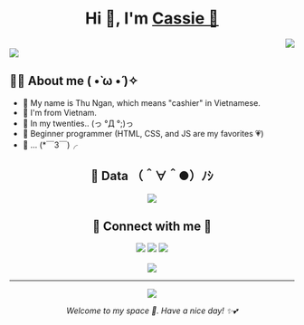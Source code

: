 <h1 align="center">Hi 👋, I'm <a href="https://kawaiicassie.io.vn" target="blank">
Cassie 🌹</a></h1>
<img align=right src="https://cdn.jsdelivr.net/gh/kawaiicassie/CDN/anime-typing.gif"><br>
<div align=left>
<a href="https://kawaiicassie.io.vn" target="blank"><img src="https://readme-typing-svg.demolab.com?font=Patrick+Hand+SC&size=25&pause=1000&color=D973A4&width=435&lines=KawaiiCassie+%F0%9F%8C%B8;Bored+employee+by+day%2C+fangirl+by+night+%F0%9F%8D%91;Someone+who+is+new+to+HTML%2C+CSS%2C+JS%2C+PHP%2C...+%F0%9F%8C%BC"></a>
</div>

## 👩‍🌾 About me ( •̀ ω •́ )✧

- 🌼 My name is Thu Ngan, which means "cashier" in Vietnamese.
- 💜 I'm from Vietnam.
- 🌻 In my twenties.. (っ °Д °;)っ
- 🌷 Beginner programmer (HTML, CSS, and JS are my favorites 💗)
- 🎐 ... (*￣3￣)╭

<div align=center>
<h2>📝 Data （＾∀＾●）ﾉｼ</h2>
<a href="https://github.com/kawaiicassie" target="blank"><img src="https://github-readme-stats.vercel.app/api/top-langs?username=kawaiicassie&show_icons=true&locale=en&bg_color=282A36&text_color=F8F8F2&layout=compact"></a>
</div>

<div align=center>
<h2>🎉 Connect with me 🤝</h2>
<a target="_blank" href="https://kawaiicassie.io.vn"><img src="https://img.shields.io/badge/-Homepage-ff5e99?style=for-the-badge&logo=googlehome&logoColor=white"></img></a> <a target="_blank" href="https://blog.kawaiicassie.io.vn"><img src="https://img.shields.io/badge/-Blog-5ea6ff?style=for-the-badge&logo=blogger&logoColor=white"></img></a> <a target="_blank" href="mailto:lamngan1250@gmail.com"><img src="https://img.shields.io/badge/-Gmail-D14836?style=for-the-badge&logo=Gmail&logoColor=white"></img></a><br>
</div>
</br>
<div align=center>
<a href="https://discord.gg/phonguoiviet"><img src="https://lanyard.kyrie25.me/api/1159348783876931634?theme=light&decoration=false&useDisplayName=true&imgStyle=square&waveColor=f2c6d1&waveSpotifyColor=f2c6d1"></a>
</div>

---
<div align=center>
<a href="https://kawaiicassie.github.io" target="blank"><img src="https://quotes-github-readme.vercel.app/api?type=horizontal&theme=dracula&quote=Tr%C6%B0%E1%BB%9Bc%20c%C6%A1n%20b%C3%A3o%20gi%C3%B4ng%20l%C3%A0%20m%E1%BB%99t%20b%E1%BA%A7u%20tr%E1%BB%9Di%20b%C3%ACnh%20y%C3%AAn."></a>
</div>
<i><p align="center">Welcome to my space 🎀. Have a nice day! ✨💕</p></i>
<!---
kawaiicassie/kawaiicassie is a ✨ special ✨ repository because its `README.md` (this file) appears on your GitHub profile.
You can click the Preview link to take a look at your changes.
--->
